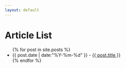 ```yaml
---
layout: default
---
```

# Article List

<ul class="blog-list">
  {% for post in site.posts %}
    <li>
      <time datetime="{{ post.date | date:"%Y-%m-%d" }}">{{ post.date | date:"%Y-%m-%d" }}</time>
       - 
      <a href="{{ post.url }}">{{ post.title }}</a>
    </li>
  {% endfor %}
</ul>

